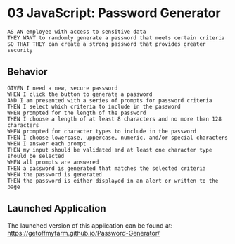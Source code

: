 # 03 JavaScript: Password Generator
```
AS AN employee with access to sensitive data
THEY WANT to randomly generate a password that meets certain criteria
SO THAT THEY can create a strong password that provides greater security
```

## Behavior

```
GIVEN I need a new, secure password
WHEN I click the button to generate a password
AND I am presented with a series of prompts for password criteria
THEN I select which criteria to include in the password
WHEN prompted for the length of the password
THEN I choose a length of at least 8 characters and no more than 128 characters
WHEN prompted for character types to include in the password
THEN I choose lowercase, uppercase, numeric, and/or special characters
WHEN I answer each prompt
THEN my input should be validated and at least one character type should be selected
WHEN all prompts are answered
THEN a password is generated that matches the selected criteria
WHEN the password is generated
THEN the password is either displayed in an alert or written to the page
```

## Launched Application

The launched version of this application can be found at: https://getoffmyfarm.github.io/Password-Generator/